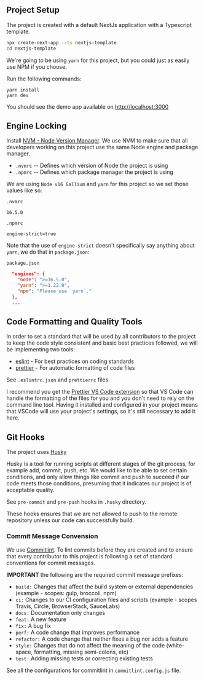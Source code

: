 ## Project Setup

The project is created with a default NextJs application with a Typescript template.

```bash
npx create-next-app --ts nextjs-template
cd nextjs-template
```

We're going to be using `yarn` for this project, but you could just as easily use NPM if you choose.

Run the following commands:

```
yarn install
yarn dev
```

You should see the demo app available on [http://localhost:3000](http://localhost:3000)

## Engine Locking

Install [NVM - Node Version Manager](https://github.com/nvm-sh/nvm).
We use NVM to make sure that all developers working on this project use the same Node engine and package manager.

- `.nvmrc` -- Defines which version of Node the project is using
- `.npmrc` -- Defines which package manager the project is using

We are using `Node v16 Gallium` and `yarn` for this project so we set those values like so:

`.nvmrc`

```.nvmrc
16.5.0
```

`.npmrc`

```
engine-strict=true
```

Note that the use of `engine-strict` doesn't specifically say anything about `yarn`, we do that in `package.json`:

`package.json`

```json
  "engines": {
    "node": ">=16.5.0",
    "yarn": ">=1.22.0",
    "npm": "Please use `yarn`."
  },
  ...
```

## Code Formatting and Quality Tools

In order to set a standard that will be used by all contributors to the project to keep the code style consistent and basic best practices followed, we will be implementing two tools:

- [eslint](https://eslint.org/) - For best practices on coding standards
- [prettier](https://prettier.io/) - For automatic formatting of code files

See `.eslintrc.json` and `prettierrc` files.

I recommend you get the [Prettier VS Code extension](https://marketplace.visualstudio.com/items?itemName=esbenp.prettier-vscode) so that VS Code can handle the formatting of the files for you and you don't need to rely on the command line tool. Having it installed and configured in your project means that VSCode will use your project's settings, so it's still necessary to add it here.

## Git Hooks

The project uses [Husky](https://typicode.github.io/husky/#/)

Husky is a tool for running scripts at different stages of the git process, for example add, commit, push, etc.  We would like to be able to set certain conditions, and only allow things like commit and push to succeed if our code meets those conditions, presuming that it indicates our project is of acceptable quality.

See `pre-commit` and `pre-push` hooks in `.husky` directory.

These hooks ensures that we are not allowed to push to the remote repository unless our code can successfully build.

### Commit Message Convension

We use [Commitlint](https://github.com/conventional-changelog/commitlint). To lint commits before they are created and to ensure that every contributor to this project is following  a set of standard conventions for commit messages.

__IMPORTANT__  the following are the required commit message prefixes:

- `build:`  Changes that affect the build system or external dependencies (example - scopes: gulp, broccoli, npm)
- `ci:`  Changes to our CI configuration files and scripts (example - scopes  Travis, Circle, BrowserStack, SauceLabs)
- `docs:`  Documentation only changes
- `feat:`  A new feature
- `fix:`  A bug fix
- `perf:`  A code change that improves performance
- `refactor:`  A code change that neither fixes a bug nor adds a feature
- `style:`  Changes that do not affect the meaning of the code (white-space, formatting, missing semi-colons, etc)
- `test:`  Adding missing tests or correcting existing tests

See all the configurations for commitlint in `commitlint.config.js` file.

